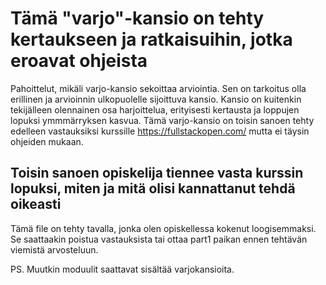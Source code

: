 # Tämä "varjo"-kansio on tehty kertaukseen ja ratkaisuihin, jotka eroavat ohjeista

Pahoittelut, mikäli varjo-kansio sekoittaa arviointia. Sen on tarkoitus olla erillinen ja arvioinnin ulkopuolelle sijoittuva kansio. Kansio on kuitenkin tekijälleen olennainen osa harjoittelua, erityisesti kertausta ja loppujen lopuksi ymmmärryksen kasvua.
Tämä varjo-kansio on toisin sanoen tehty edelleen vastauksiksi kurssille https://fullstackopen.com/
mutta ei täysin ohjeiden mukaan.

## Toisin sanoen opiskelija tiennee vasta kurssin lopuksi, miten ja mitä olisi kannattanut tehdä oikeasti

Tämä file on tehty tavalla, jonka olen opiskellessa kokenut loogisemmaksi. Se saattaakin poistua vastauksista tai ottaa part1 paikan ennen tehtävän viemistä arvosteluun.

PS. 
Muutkin moduulit saattavat sisältää varjokansioita.